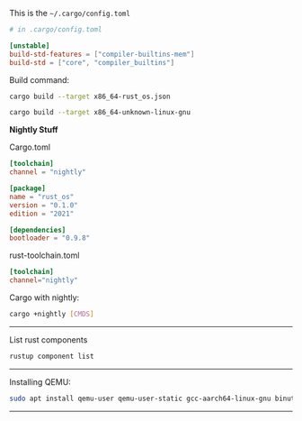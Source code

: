 This is the `~/.cargo/config.toml`
```toml
# in .cargo/config.toml

[unstable]
build-std-features = ["compiler-builtins-mem"]
build-std = ["core", "compiler_builtins"]
```

Build command:
```bash
cargo build --target x86_64-rust_os.json
```
```bash
cargo build --target x86_64-unknown-linux-gnu
```

**Nightly Stuff**

Cargo.toml 
```toml
[toolchain]
channel = "nightly"

[package]
name = "rust_os"
version = "0.1.0"
edition = "2021"

[dependencies]
bootloader = "0.9.8"
```

rust-toolchain.toml
```toml
[toolchain]
channel="nightly"
```

Cargo with nightly:
```bash
cargo +nightly [CMDS]
```

---

List rust components
```bash
rustup component list
```

---

Installing QEMU:
```bash
sudo apt install qemu-user qemu-user-static gcc-aarch64-linux-gnu binutils-aarch64-linux-gnu binutils-aarch64-linux-gnu-dbg build-essential
```

---

